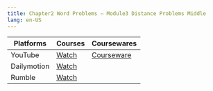 ```yaml
---
title: Chapter2 Word Problems – Module3 Distance Problems Middle
lang: en-US
---
```


| Platforms   | Courses                                                                                      | Coursewares                                                       |
|-------------|----------------------------------------------------------------------------------------------|-------------------------------------------------------------------|
| YouTube     | [Watch](https://www.youtube.com/watch?v=kQR8VTp_S5c&list=PLm0MFkgiW1JgKq1kku2WxmrElFbDl7p_s) | [Courseware](../../public/math/Core%20Courses/pdf/Courseware.pdf) |
| Dailymotion | [Watch](https://www.dailymotion.com/video/x9gcnaq?playlist=x9h6d2)                           |                                                                   |
| Rumble      | [Watch](https://rumble.com/v6s9561-9-chapter2-word-problems-module3-distance-problems-middle.html)                                    |                                                                   |


